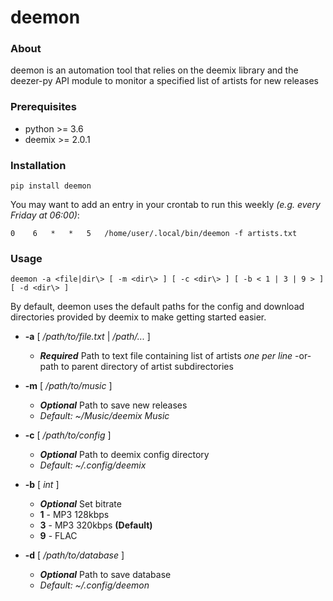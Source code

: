 # deemon


### About
deemon is an automation tool that relies on the deemix library and
the deezer-py API module to monitor a specified list of artists for new releases

### Prerequisites
* python >= 3.6
* deemix >= 2.0.1

### Installation

```pip install deemon```

You may want to add an entry in your crontab to run this weekly _(e.g. every Friday at 06:00)_:

```0    6   *   *   5   /home/user/.local/bin/deemon -f artists.txt```

### Usage
```
deemon -a <file|dir\> [ -m <dir\> ] [ -c <dir\> ] [ -b < 1 | 3 | 9 > ] [ -d <dir\> ]
```

By default, deemon uses the default paths for the config and download directories
provided by deemix to make getting started easier.

* **-a** [ _/path/to/file.txt_ | _/path/..._ ]

    * ***Required*** Path to text file containing list of artists _one per line_ -or- path to parent directory of artist subdirectories


* **-m** [ _/path/to/music_ ]

    * ***Optional*** Path to save new releases
    * _Default: ~/Music/deemix Music_
    

* **-c** [ _/path/to/config_ ]

    * ***Optional*** Path to deemix config directory
    * _Default: ~/.config/deemix_
    

* **-b** [ _int_ ]

    * ***Optional*** Set bitrate
    * **1** - MP3 128kbps
    * **3** - MP3 320kbps **(Default)**
    * **9** - FLAC


* **-d** [ _/path/to/database_ ]

    * ***Optional*** Path to save database
    * _Default: ~/.config/deemon_